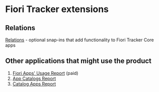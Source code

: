 # Fiori Tracker extensions

## Relations
[Relations](rel.md) - optional snap-ins that add functionality to Fiori Tracker Core apps

## Other applications that might use the product

1. [Fiori Apps' Usage Report](http://help.fioriappsusage.org) (paid)
2. [App Catalogs Report](../../../ac/FPS01/main)
3. [Catalog Apps Report](../../../ca/FPS01/main)


